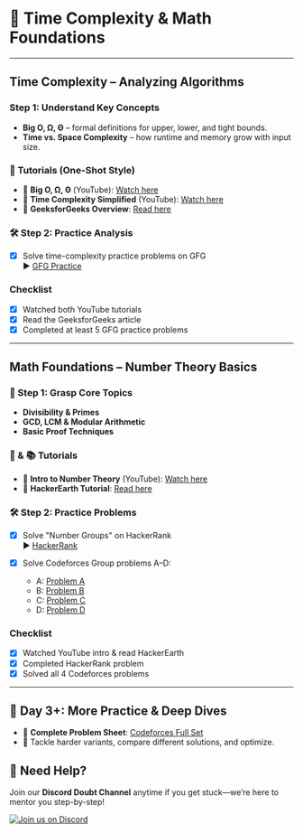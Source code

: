 # 🧭 Time Complexity & Math Foundations

---

## Time Complexity – Analyzing Algorithms

### Step 1: Understand Key Concepts

* **Big O, Ω, Θ** – formal definitions for upper, lower, and tight bounds.
* **Time vs. Space Complexity** – how runtime and memory grow with input size.

### 🎥 Tutorials (One-Shot Style)

* 🔗 **Big O, Ω, Θ** (YouTube): [Watch here](https://youtu.be/BgLTDT03QtU?si=pDBp_gP-8CJX5sz1)
* 🔗 **Time Complexity Simplified** (YouTube): [Watch here](https://youtu.be/FPu9Uld7W-E?si=OoljMO03zzKBCaDg)
* 🔗 **GeeksforGeeks Overview**: [Read here](https://www.geeksforgeeks.org/time-complexity-and-space-complexity/)

### 🛠️ Step 2: Practice Analysis

- [x] Solve time-complexity practice problems on GFG  
  ▶️ [GFG Practice](https://www.geeksforgeeks.org/practice-questions-time-complexity-analysis/)

### Checklist

- [x] Watched both YouTube tutorials  
- [x] Read the GeeksforGeeks article  
- [x] Completed at least 5 GFG practice problems

---

## Math Foundations – Number Theory Basics

### 📖 Step 1: Grasp Core Topics

* **Divisibility & Primes**
* **GCD, LCM & Modular Arithmetic**
* **Basic Proof Techniques**

### 🎥 & 📚 Tutorials

* 🔗 **Intro to Number Theory** (YouTube): [Watch here](https://www.youtube.com/watch?v=1xNbjMdbjug)
* 🔗 **HackerEarth Tutorial**: [Read here](https://www.hackerearth.com/practice/math/number-theory/basic-number-theory-1/tutorial/)

### 🛠️ Step 2: Practice Problems

- [x] Solve "Number Groups" on HackerRank  
  ▶️ [HackerRank](https://www.hackerrank.com/challenges/number-groups/problem?isFullScreen=true)
- [x] Solve Codeforces Group problems A–D:

  * A: [Problem A](https://codeforces.com/group/MWSDmqGsZm/contest/223338/problem/A)  
  * B: [Problem B](https://codeforces.com/group/MWSDmqGsZm/contest/223338/problem/B)  
  * C: [Problem C](https://codeforces.com/group/MWSDmqGsZm/contest/223338/problem/C)  
  * D: [Problem D](https://codeforces.com/group/MWSDmqGsZm/contest/223338/problem/D)

### Checklist

- [x] Watched YouTube intro & read HackerEarth  
- [x] Completed HackerRank problem  
- [x] Solved all 4 Codeforces problems

---

## 🌟 Day 3+: More Practice & Deep Dives

* 🚀 **Complete Problem Sheet**: [Codeforces Full Set](https://codeforces.com/group/MWSDmqGsZm/contest/223338)
* 🧠 Tackle harder variants, compare different solutions, and optimize.

## 🔔 Need Help?

Join our **Discord Doubt Channel** anytime if you get stuck—we’re here to mentor you step-by-step!

[![Join us on Discord](https://img.icons8.com/color/48/discord-logo.png)](https://discord.gg/D3jDzyAE)
